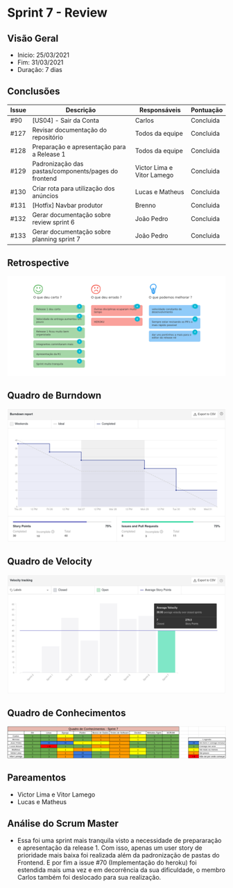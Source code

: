 # Sprint 7 - Review

## Visão Geral
- Inicio: 25/03/2021
- Fim: 31/03/2021
- Duração: 7 dias
 
## Conclusões
| Issue | Descrição | Responsáveis | Pontuação
|--|--|--|--|
|#90|[US04] - Sair da Conta|Carlos|Concluida
|#127|Revisar documentação do repositório|Todos da equipe|Concluida
|#128|Preparação e apresentação para a Release 1|Todos da equipe|Concluida
|#129|Padronização das pastas/components/pages do frontend|Victor Lima e Vitor Lamego|Concluida
|#130|Criar rota para utilização dos anúncios|Lucas e Matheus|Concluida
|#131|[Hotfix] Navbar produtor|Brenno|Concluida
|#132|Gerar documentação sobre review sprint 6|João Pedro|Concluida
|#133|Gerar documentação sobre planning sprint 7|João Pedro|Concluida

## Retrospective
![Retrospective Sprint 7](../../img/retrospective_7.png)

## Quadro de Burndown
![Quadro de Burndown Sprint 7](../../img/burndown_7.png)

## Quadro de Velocity
![Quadro de Velocity Sprint 7](../../img/velocity_7.png)

## Quadro de Conhecimentos
![Quadro de Conhecimentos Sprint 7](../../img/conhecimentos_7.png)

## Pareamentos
- Victor Lima e Vitor Lamego
- Lucas e Matheus

## Análise do Scrum Master
- Essa foi uma sprint mais tranquila visto a necessidade de prepararação e apresentação da release 1. Com isso, apenas um user story de prioridade mais baixa foi realizada além da padronização de pastas do Frontend. E por fim a issue #70 (Implementação do heroku) foi estendida mais uma vez e em decorrência da sua dificuldade, o membro Carlos também foi deslocado para sua realização.
